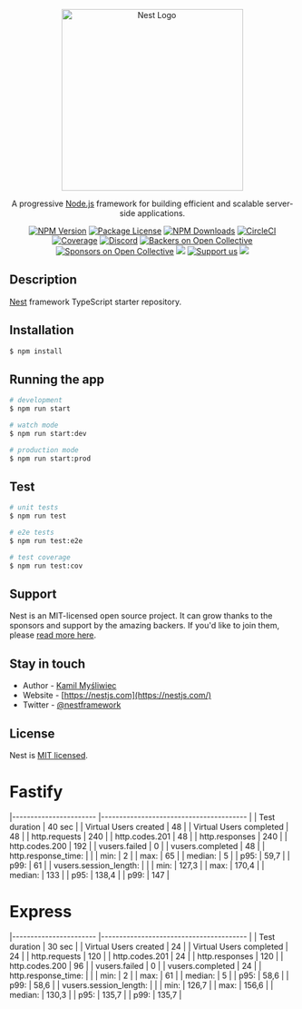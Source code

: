 <p align="center">
  <a href="http://nestjs.com/" target="blank"><img src="https://nestjs.com/img/logo_text.svg" width="320" alt="Nest Logo" /></a>
</p>

[circleci-image]: https://img.shields.io/circleci/build/github/nestjs/nest/master?token=abc123def456
[circleci-url]: https://circleci.com/gh/nestjs/nest

  <p align="center">A progressive <a href="http://nodejs.org" target="_blank">Node.js</a> framework for building efficient and scalable server-side applications.</p>
    <p align="center">
<a href="https://www.npmjs.com/~nestjscore" target="_blank"><img src="https://img.shields.io/npm/v/@nestjs/core.svg" alt="NPM Version" /></a>
<a href="https://www.npmjs.com/~nestjscore" target="_blank"><img src="https://img.shields.io/npm/l/@nestjs/core.svg" alt="Package License" /></a>
<a href="https://www.npmjs.com/~nestjscore" target="_blank"><img src="https://img.shields.io/npm/dm/@nestjs/common.svg" alt="NPM Downloads" /></a>
<a href="https://circleci.com/gh/nestjs/nest" target="_blank"><img src="https://img.shields.io/circleci/build/github/nestjs/nest/master" alt="CircleCI" /></a>
<a href="https://coveralls.io/github/nestjs/nest?branch=master" target="_blank"><img src="https://coveralls.io/repos/github/nestjs/nest/badge.svg?branch=master#9" alt="Coverage" /></a>
<a href="https://discord.gg/G7Qnnhy" target="_blank"><img src="https://img.shields.io/badge/discord-online-brightgreen.svg" alt="Discord"/></a>
<a href="https://opencollective.com/nest#backer" target="_blank"><img src="https://opencollective.com/nest/backers/badge.svg" alt="Backers on Open Collective" /></a>
<a href="https://opencollective.com/nest#sponsor" target="_blank"><img src="https://opencollective.com/nest/sponsors/badge.svg" alt="Sponsors on Open Collective" /></a>
  <a href="https://paypal.me/kamilmysliwiec" target="_blank"><img src="https://img.shields.io/badge/Donate-PayPal-ff3f59.svg"/></a>
    <a href="https://opencollective.com/nest#sponsor"  target="_blank"><img src="https://img.shields.io/badge/Support%20us-Open%20Collective-41B883.svg" alt="Support us"></a>
  <a href="https://twitter.com/nestframework" target="_blank"><img src="https://img.shields.io/twitter/follow/nestframework.svg?style=social&label=Follow"></a>
</p>
  <!--[![Backers on Open Collective](https://opencollective.com/nest/backers/badge.svg)](https://opencollective.com/nest#backer)
  [![Sponsors on Open Collective](https://opencollective.com/nest/sponsors/badge.svg)](https://opencollective.com/nest#sponsor)-->

## Description

[Nest](https://github.com/nestjs/nest) framework TypeScript starter repository.

## Installation

```bash
$ npm install
```

## Running the app

```bash
# development
$ npm run start

# watch mode
$ npm run start:dev

# production mode
$ npm run start:prod
```

## Test

```bash
# unit tests
$ npm run test

# e2e tests
$ npm run test:e2e

# test coverage
$ npm run test:cov
```

## Support

Nest is an MIT-licensed open source project. It can grow thanks to the sponsors and support by the amazing backers. If you'd like to join them, please [read more here](https://docs.nestjs.com/support).

## Stay in touch

- Author - [Kamil Myśliwiec](https://twitter.com/kammysliwiec)
- Website - [https://nestjs.com](https://nestjs.com/)
- Twitter - [@nestframework](https://twitter.com/nestframework)

## License

  Nest is [MIT licensed](https://github.com/nestjs/nest/blob/master/LICENSE).

# Fastify
|-----------------------	|----------------------------------------	|
| Test duration  	        | 40 sec                                 	|
| Virtual Users created  	| 48                                  	  |
| Virtual Users completed	| 48                                    	|
| http.requests          	| 240                                     |
| http.codes.201          | 48                                     	|
| http.responses          | 240                                    	|
| http.codes.200          | 192                                    	|
| vusers.failed           | 0                                     	|
| vusers.completed        | 48                                    	|
| http.response_time:    	|                                        	|
| min:                  	| 2                                      	|
| max:                  	| 65                                    	|
| median:                	| 5                                      	|
| p95:                  	| 59,7                                    |
| p99:                  	| 61                                     	|
| vusers.session_length: 	|                                        	|
| min:                  	| 127,3                                  	|
| max:                  	| 170,4                                  	|
| median:                	| 133                                    	|
| p95:                  	| 138,4                                   |
| p99:                  	| 147                                    	|

# Express
|-----------------------	|----------------------------------------	|
| Test duration  	        | 30 sec                                 	|
| Virtual Users created  	| 24                                  	  |
| Virtual Users completed	| 24                                    	|
| http.requests          	| 120                                     |
| http.codes.201          | 24                                     	|
| http.responses          | 120                                    	|
| http.codes.200          | 96                                    	|
| vusers.failed           | 0                                     	|
| vusers.completed        | 24                                    	|
| http.response_time:    	|                                        	|
| min:                  	| 2                                      	|
| max:                  	| 61                                    	|
| median:                	| 5                                      	|
| p95:                  	| 58,6                                    |
| p99:                  	| 58,6                                   	|
| vusers.session_length: 	|                                        	|
| min:                  	| 126,7                                  	|
| max:                  	| 156,6                                  	|
| median:                	| 130,3                                  	|
| p95:                  	| 135,7                                   |
| p99:                  	| 135,7                                  	|